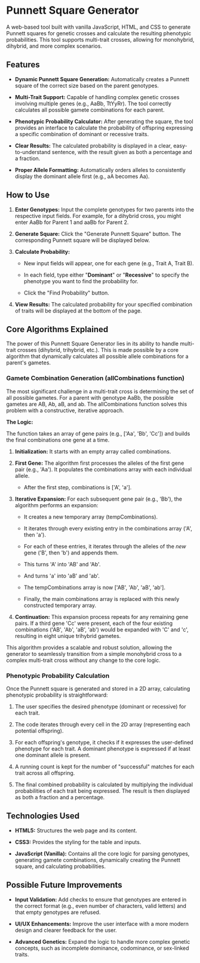 # Punnett Square Generator

A web-based tool built with vanilla JavaScript, HTML, and CSS to
generate Punnett squares for genetic crosses and calculate the resulting
phenotypic probabilities. This tool supports multi-trait crosses,
allowing for monohybrid, dihybrid, and more complex scenarios.

## Features

- **Dynamic Punnett Square Generation:** Automatically creates a Punnett square of the correct size based on the parent genotypes.

- **Multi-Trait Support:** Capable of handling complex genetic crosses involving multiple genes (e.g., AaBb, TtYyRr). The tool correctly calculates all possible gamete combinations for each parent.

- **Phenotypic Probability Calculator:** After generating the square, the tool provides an interface to calculate the probability of offspring expressing a specific combination of dominant or recessive traits.

- **Clear Results:** The calculated probability is displayed in a clear, easy-to-understand sentence, with the result given as both a percentage and a fraction.

- **Proper Allele Formatting:** Automatically orders alleles to consistently display the dominant allele first (e.g., aA becomes Aa).

## How to Use

1.  **Enter Genotypes:** Input the complete genotypes for two parents into the respective input fields. For example, for a dihybrid cross, you might enter AaBb for Parent 1 and aaBb for Parent 2.

2.  **Generate Square:** Click the \"Generate Punnett Square\" button. The corresponding Punnett square will be displayed below.

3.  **Calculate Probability:**

    - New input fields will appear, one for each gene (e.g., Trait A, Trait B).

    - In each field, type either \"**Dominant**\" or \"**Recessive**\" to specify the phenotype you want to find the probability for.

    - Click the \"Find Probability\" button.

4.  **View Results:** The calculated probability for your specified combination of traits will be displayed at the bottom of the page.

## Core Algorithms Explained

The power of this Punnett Square Generator lies in its ability to handle
multi-trait crosses (dihybrid, trihybrid, etc.). This is made possible
by a core algorithm that dynamically calculates all possible allele
combinations for a parent\'s gametes.

### Gamete Combination Generation (allCombinations function)

The most significant challenge in a multi-trait cross is determining the
set of all possible gametes. For a parent with genotype AaBb, the
possible gametes are AB, Ab, aB, and ab. The allCombinations function
solves this problem with a constructive, iterative approach.

**The Logic:**

The function takes an array of gene pairs (e.g., \[\'Aa\', \'Bb\',
\'Cc\'\]) and builds the final combinations one gene at a time.

1.  **Initialization:** It starts with an empty array called combinations.

2.  **First Gene:** The algorithm first processes the alleles of the first gene pair (e.g., \'Aa\'). It populates the combinations array with each individual allele.

    - After the first step, combinations is \[\'A\', \'a\'\].

3.  **Iterative Expansion:** For each subsequent gene pair (e.g., 'Bb\'), the algorithm performs an expansion:

    - It creates a new temporary array (tempCombinations).

    - It iterates through every existing entry in the combinations array (\'A\', then \'a\').

    - For each of these entries, it iterates through the alleles of the *new* gene (\'B\', then \'b\') and appends them.

    - This turns \'A\' into \'AB\' and \'Ab\'.

    - And turns \'a\' into \'aB\' and \'ab\'.

    - The tempCombinations array is now \[\'AB\', \'Ab\', \'aB\', \'ab\'\].

    - Finally, the main combinations array is replaced with this newly constructed temporary array.

4.  **Continuation:** This expansion process repeats for any remaining gene pairs. If a third gene \'Cc\' were present, each of the four existing combinations (\'AB\', \'Ab\', \'aB\', \'ab\') would be expanded with \'C\' and \'c\', resulting in eight unique trihybrid gametes.

This algorithm provides a scalable and robust solution, allowing the
generator to seamlessly transition from a simple monohybrid cross to a
complex multi-trait cross without any change to the core logic.

### Phenotypic Probability Calculation

Once the Punnett square is generated and stored in a 2D array,
calculating phenotypic probability is straightforward:

1.  The user specifies the desired phenotype (dominant or recessive) for each trait.

2.  The code iterates through every cell in the 2D array (representing each potential offspring).

3.  For each offspring\'s genotype, it checks if it expresses the user-defined phenotype for each trait. A dominant phenotype is expressed if at least one dominant allele is present.

4.  A running count is kept for the number of \"successful\" matches for each trait across all offspring.

5.  The final combined probability is calculated by multiplying the individual probabilities of each trait being expressed. The result is then displayed as both a fraction and a percentage.

## Technologies Used

- **HTML5:** Structures the web page and its content.

- **CSS3:** Provides the styling for the table and inputs.

- **JavaScript (Vanilla):** Contains all the core logic for parsing genotypes, generating gamete combinations, dynamically creating the Punnett square, and calculating probabilities.

## Possible Future Improvements

- **Input Validation:** Add checks to ensure that genotypes are entered in the correct format (e.g., even number of characters, valid letters) and that empty genotypes are refused.

- **UI/UX Enhancements:** Improve the user interface with a more modern design and clearer feedback for the user.

- **Advanced Genetics:** Expand the logic to handle more complex genetic concepts, such as incomplete dominance, codominance, or sex-linked traits.
